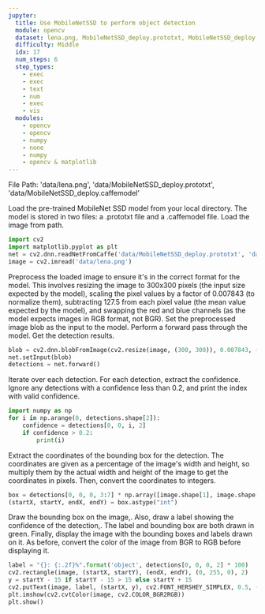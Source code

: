 ```yaml
---
jupyter:
  title: Use MobileNetSSD to perform object detection
  module: opencv
  dataset: lena.png, MobileNetSSD_deploy.prototxt, MobileNetSSD_deploy.caffemodel
  difficulty: Middle
  idx: 17
  num_steps: 6
  step_types:
    - exec
    - exec
    - text
    - num
    - exec
    - vis
  modules: 
    - opencv
    - opencv 
    - numpy
    - none
    - numpy
    - opencv & matplotlib 
---
```


File Path: 'data/lena.png', 'data/MobileNetSSD_deploy.prototxt', 'data/MobileNetSSD_deploy.caffemodel'

Load the pre-trained MobileNet SSD model from your local directory. The model is stored in two files: a .prototxt file and a .caffemodel file. Load the image from path.
```python
import cv2
import matplotlib.pyplot as plt
net = cv2.dnn.readNetFromCaffe('data/MobileNetSSD_deploy.prototxt', 'data/MobileNetSSD_deploy.caffemodel')
image = cv2.imread('data/lena.png')
```

Preprocess the loaded image to ensure it's in the correct format for the model. This involves resizing the image to 300x300 pixels (the input size expected by the model), scaling the pixel values by a factor of 0.007843 (to normalize them), subtracting 127.5 from each pixel value (the mean value expected by the model), and swapping the red and blue channels (as the model expects images in RGB format, not BGR). Set the preprocessed image blob as the input to the model. Perform a forward pass through the model. Get the detection results.
```python
blob = cv2.dnn.blobFromImage(cv2.resize(image, (300, 300)), 0.007843, (300, 300), 127.5)
net.setInput(blob)
detections = net.forward()
```

Iterate over each detection. For each detection, extract the confidence. Ignore any detections with a confidence less than 0.2, and print the index with valid confidence.
```python
import numpy as np
for i in np.arange(0, detections.shape[2]):
    confidence = detections[0, 0, i, 2]
    if confidence > 0.2:
        print(i)
```

Extract the coordinates of the bounding box for the detection. The coordinates are given as a percentage of the image's width and height, so multiply them by the actual width and height of the image to get the coordinates in pixels. Then, convert the coordinates to integers.
```python
box = detections[0, 0, 0, 3:7] * np.array([image.shape[1], image.shape[0], image.shape[1], image.shape[0]])
(startX, startY, endX, endY) = box.astype("int")
```

Draw the bounding box on the image,. Also, draw a label showing the confidence of the detection,. The label and bounding box are both drawn in green. Finally, display the image with the bounding boxes and labels drawn on it. As before, convert the color of the image from BGR to RGB before displaying it.
```python
label = "{}: {:.2f}%".format('object', detections[0, 0, 0, 2] * 100)
cv2.rectangle(image, (startX, startY), (endX, endY), (0, 255, 0), 2)
y = startY - 15 if startY - 15 > 15 else startY + 15
cv2.putText(image, label, (startX, y), cv2.FONT_HERSHEY_SIMPLEX, 0.5, (0, 255, 0), 2)
plt.imshow(cv2.cvtColor(image, cv2.COLOR_BGR2RGB))
plt.show()
```
